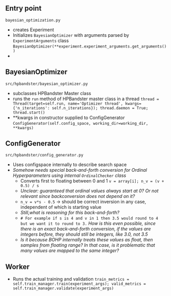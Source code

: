 ## Entry point
`bayesian_optimization.py`
* creates Experiment
* Initializes `BayesianOptimizer` with arguments parsed by `ExperimentArguments`
class `BayesianOptimizer(**experiment.experiment_arguments.get_arguments())`
* 

## BayesianOptimizer
`src/hpbandster/bayesian_optimizer.py`

* subclasses HPBandster Master class
* runs the `run` method of HPBandster master class in a thread 
 `thread = Thread(target=self.run, name='Optimizer thread',
                        kwargs={'n_iterations': self.n_iterations});
        thread.daemon = True;
        thread.start()`
* **kwargs in constructor supplied to ConfigGenerator 
`ConfigGenerator(self.config_space, working_dir=working_dir, **kwargs)`

## ConfigGenerator
`src/hpbandster/config_generator.py`
* Uses configspace internally to describe search space
* *Somehow needs special back-and-forth conversion for Ordinal Hyperparameters using 
internal `OrdinalChecker` class*
  * Converts first to floating between 0 and 1 `v = array[i]; n_v = (v + 0.5) / s`
  * *Unclear: guaranteed that ordinal values always start at 0?
  Or not relevant since backconversion does not depend on it?*
  * `n_v = v*s - 0.5` -> should be correct inversion in any case, independent of
  which is starting value
  * *Still,what is reasoning for this back-and-forth?*
  * `# For example if s is 4 and v in 1 then 3.5 would round to 4 but we want it to round to 3.`
  *How is this even possible, since there is an exact back-and-forth conversion,
  if the values are integers before, they should still be integers, like 3.0,
  not 3.5*
  * *Is it because BOHP internally treats these values as float, then samples from
  floating range? In that case, is it problematic that many values are mapped to the same
  integer?*
   
## Worker
* Runs the actual training and validation
`train_metrics = self.train_manager.train(experiment_args);
valid_metrics = self.train_manager.validate(experiment_args)`

